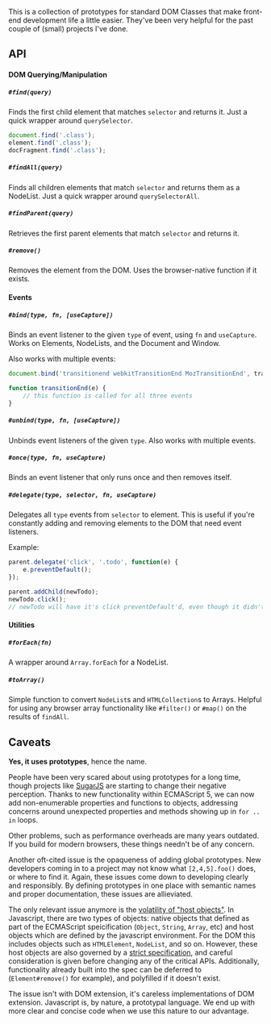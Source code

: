 This is a collection of prototypes for standard DOM Classes that make front-end development life a little easier. They've been very helpful for the past couple of (small) projects I've done.

## API

#### DOM Querying/Manipulation

##### `#find(query)`

Finds the first child element that matches `selector` and returns it. Just a quick wrapper around `querySelector`.

```javascript
document.find('.class');
element.find('.class');
docFragment.find('.class');
```

##### `#findAll(query)`

Finds all children elements that match `selector` and returns them as a NodeList. Just a quick wrapper around `querySelectorAll`.

##### `#findParent(query)`

Retrieves the first parent elements that match `selector` and returns it.

##### `#remove()`

Removes the element from the DOM. Uses the browser-native function if it exists.


#### Events

##### `#bind(type, fn, [useCapture])`

Binds an event listener to the given `type` of event, using `fn` and `useCapture`. Works on Elements, NodeLists, and the Document and Window.

Also works with multiple events:
```javascript
document.bind('transitionend webkitTransitionEnd MozTransitionEnd', transitionEnd);

function transitionEnd(e) {
	// this function is called for all three events
}
```

##### `#unbind(type, fn, [useCapture])`

Unbinds event listeners of the given `type`. Also works with multiple events.

##### `#once(type, fn, useCapture)`

Binds an event listener that only runs once and then removes itself.

##### `#delegate(type, selector, fn, useCapture)`

Delegates all `type` events from `selector` to element. This is useful if you're constantly adding and removing elements to the DOM that need event listeners.

Example:
```javascript
parent.delegate('click', '.todo', function(e) {
	e.preventDefault();
});

parent.addChild(newTodo);
newTodo.click();
// newTodo will have it's click preventDefault'd, even though it didn't exist when we assigned the listener
```

#### Utilities

##### `#forEach(fn)`

A wrapper around `Array.forEach` for a NodeList.

##### `#toArray()`

Simple function to convert `NodeList`s and `HTMLCollection`s to Arrays. Helpful for using any browser array functionality like `#filter()` or `#map()` on the results of `findAll`.

## Caveats

**Yes, it uses prototypes**, hence the name.

People have been very scared about using prototypes for a long time, though projects like [SugarJS](http://sugarjs.com) are starting to change their negative perception. Thanks to new functionality within ECMAScript 5, we can now add non-enumerable properties and functions to objects, addressing concerns around unexpected properties and methods showing up in `for .. in` loops.

Other problems, such as performance overheads are many years outdated. If you build for modern browsers, these things needn't be of any concern.

Another oft-cited issue is the opaqueness of adding global prototypes. New developers coming in to a project may not know what `[2,4,5].foo()` does, or where to find it. Again, these issues come down to developing clearly and responsibly. By defining prototypes in one place with semantic names and proper documentation, these issues are allieviated.

The only relevant issue anymore is the [volatility of "host objects"](http://sugarjs.com/native#modifying_host_objects). In Javascript, there are two types of objects: native objects that defined as part of the ECMAScript speicification (`Object`, `String`, `Array`, etc) and host objects which are defined by the javascript environment. For the DOM this includes objects such as `HTMLElement`, `NodeList`, and so on. However, these host objects are also governed by a [strict specification](http://www.w3.org/TR/dom/), and careful consideration is given before changing any of the critical APIs. Additionally, functionality already built into the spec can be deferred to (`Element#remove()` for example), and polyfilled if it doesn't exist.

The issue isn't with DOM extension, it's careless implementations of DOM extension. Javascript is, by nature, a prototypal language. We end up with more clear and concise code when we use this nature to our advantage.
